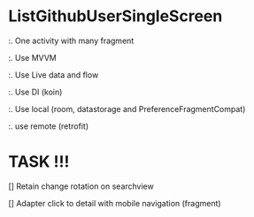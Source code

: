 # ListGithubUserSingleScreen

:. One activity with many fragment

:. Use MVVM

:. Use Live data and flow

:. Use DI (koin)

:. Use local (room, datastorage and PreferenceFragmentCompat)

:. use remote (retrofit)


# TASK !!!

[] Retain change rotation on searchview

[] Adapter click to detail with mobile navigation (fragment)
